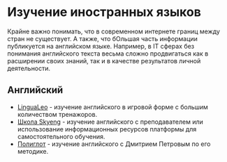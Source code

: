 # Изучение иностранных языков

Крайне важно понимать, что в современном интернете границ между стран не существует. А также, что бОльшая часть информации публикуется на английском языке. Например, в IT сферах без понимания английского текста весьма сложно продвигаться как в расширении своих знаний, так и в качестве результатов личной деятельности. 


## Английский

* [LinguaLeo](https://lingualeo.com/ru/r/8dp01e) - изучение английского в игровой форме с большим количеством тренажоров.
* [Школа Skyeng](https://skyeng.ru/invite/4d7a417a4d6a4932) - изучение английского с преподавателем или использование информационных ресурсов платформы для самостоятельного обучения.
* [Полиглот](https://www.youtube.com/watch?v=LrhyihlqB-U&list=PL66DIGaegedqtRaxfVsk6vH5dBDuL5w92) - изучение английского с Дмитрием Петровым по его методике.
